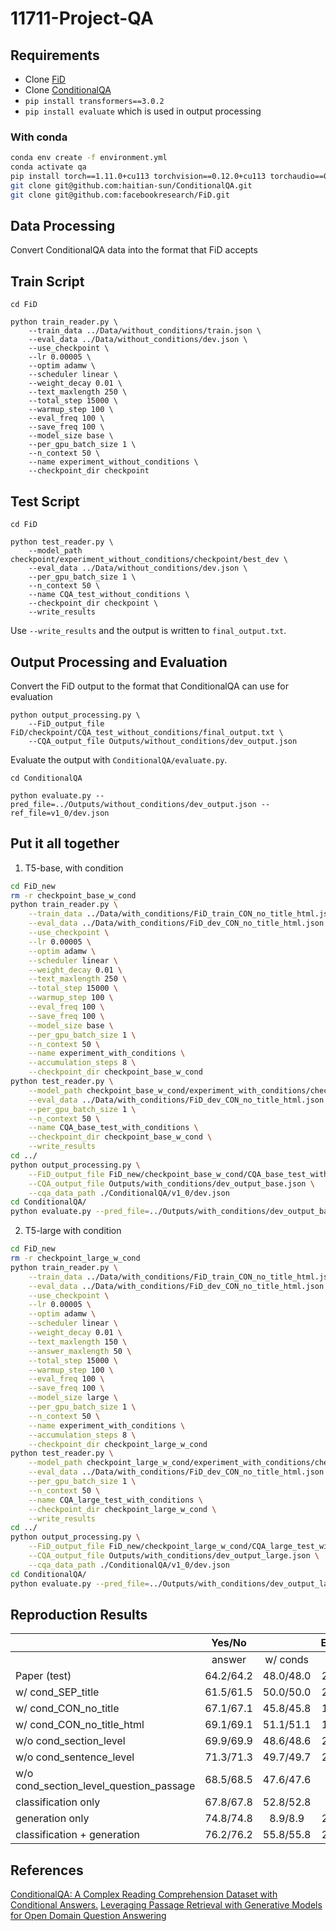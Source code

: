 # 11711-Project-QA

## Requirements
* Clone [FiD](https://github.com/facebookresearch/FiD)
* Clone [ConditionalQA](https://github.com/haitian-sun/ConditionalQA.git)
* `pip install transformers==3.0.2`
* `pip install evaluate` which is used in output processing

### With conda
```bash
conda env create -f environment.yml
conda activate qa
pip install torch==1.11.0+cu113 torchvision==0.12.0+cu113 torchaudio==0.11.0 --extra-index-url https://download.pytorch.org/whl/cu113
git clone git@github.com:haitian-sun/ConditionalQA.git
git clone git@github.com:facebookresearch/FiD.git
```

## Data Processing
Convert ConditionalQA data into the format that FiD accepts

## Train Script
```
cd FiD

python train_reader.py \
    --train_data ../Data/without_conditions/train.json \
    --eval_data ../Data/without_conditions/dev.json \
    --use_checkpoint \
    --lr 0.00005 \
    --optim adamw \
    --scheduler linear \
    --weight_decay 0.01 \
    --text_maxlength 250 \
    --total_step 15000 \
    --warmup_step 100 \
    --eval_freq 100 \
    --save_freq 100 \
    --model_size base \
    --per_gpu_batch_size 1 \
    --n_context 50 \
    --name experiment_without_conditions \
    --checkpoint_dir checkpoint
```

## Test Script
```
cd FiD

python test_reader.py \
    --model_path checkpoint/experiment_without_conditions/checkpoint/best_dev \
    --eval_data ../Data/without_conditions/dev.json \
    --per_gpu_batch_size 1 \
    --n_context 50 \
    --name CQA_test_without_conditions \
    --checkpoint_dir checkpoint \
    --write_results
```
Use `--write_results` and the output is written to `final_output.txt`.

## Output Processing and Evaluation
Convert the FiD output to the format that ConditionalQA can use for evaluation
```
python output_processing.py \
    --FiD_output_file FiD/checkpoint/CQA_test_without_conditions/final_output.txt \
    --CQA_output_file Outputs/without_conditions/dev_output.json
```

Evaluate the output with `ConditionalQA/evaluate.py`.
```
cd ConditionalQA

python evaluate.py --pred_file=../Outputs/without_conditions/dev_output.json --ref_file=v1_0/dev.json
```

## Put it all together
1. T5-base, with condition
```bash
cd FiD_new
rm -r checkpoint_base_w_cond
python train_reader.py \
    --train_data ../Data/with_conditions/FiD_train_CON_no_title_html.json \
    --eval_data ../Data/with_conditions/FiD_dev_CON_no_title_html.json \
    --use_checkpoint \
    --lr 0.00005 \
    --optim adamw \
    --scheduler linear \
    --weight_decay 0.01 \
    --text_maxlength 250 \
    --total_step 15000 \
    --warmup_step 100 \
    --eval_freq 100 \
    --save_freq 100 \
    --model_size base \
    --per_gpu_batch_size 1 \
    --n_context 50 \
    --name experiment_with_conditions \
    --accumulation_steps 8 \
    --checkpoint_dir checkpoint_base_w_cond
python test_reader.py \
    --model_path checkpoint_base_w_cond/experiment_with_conditions/checkpoint/best_dev \
    --eval_data ../Data/with_conditions/FiD_dev_CON_no_title_html.json \
    --per_gpu_batch_size 1 \
    --n_context 50 \
    --name CQA_base_test_with_conditions \
    --checkpoint_dir checkpoint_base_w_cond \
    --write_results
cd ../
python output_processing.py \
    --FiD_output_file FiD_new/checkpoint_base_w_cond/CQA_base_test_with_conditions/final_output.txt \
    --CQA_output_file Outputs/with_conditions/dev_output_base.json \
    --cqa_data_path ./ConditionalQA/v1_0/dev.json
cd ConditionalQA/
python evaluate.py --pred_file=../Outputs/with_conditions/dev_output_base.json --ref_file=v1_0/dev.json
```
2. T5-large with condition
```bash
cd FiD_new
rm -r checkpoint_large_w_cond
python train_reader.py \
    --train_data ../Data/with_conditions/FiD_train_CON_no_title_html.json \
    --eval_data ../Data/with_conditions/FiD_dev_CON_no_title_html.json \
    --use_checkpoint \
    --lr 0.00005 \
    --optim adamw \
    --scheduler linear \
    --weight_decay 0.01 \
    --text_maxlength 150 \
    --answer_maxlength 50 \
    --total_step 15000 \
    --warmup_step 100 \
    --eval_freq 100 \
    --save_freq 100 \
    --model_size large \
    --per_gpu_batch_size 1 \
    --n_context 50 \
    --name experiment_with_conditions \
    --accumulation_steps 8 \
    --checkpoint_dir checkpoint_large_w_cond
python test_reader.py \
    --model_path checkpoint_large_w_cond/experiment_with_conditions/checkpoint/best_dev \
    --eval_data ../Data/with_conditions/FiD_dev_CON_no_title_html.json \
    --per_gpu_batch_size 1 \
    --n_context 50 \
    --name CQA_large_test_with_conditions \
    --checkpoint_dir checkpoint_large_w_cond \
    --write_results
cd ../
python output_processing.py \
    --FiD_output_file FiD_new/checkpoint_large_w_cond/CQA_large_test_with_conditions/final_output.txt \
    --CQA_output_file Outputs/with_conditions/dev_output_large.json \
    --cqa_data_path ./ConditionalQA/v1_0/dev.json
cd ConditionalQA/
python evaluate.py --pred_file=../Outputs/with_conditions/dev_output_large.json --ref_file=v1_0/dev.json
```


## Reproduction Results

|       |      Yes/No         || Extractive           || Conditional           || Overall           ||
|-------|:---------:|:---------:|:----------:|:---------:|:-----------:|:--------:|:---------:|:---------:|
|       | answer    | w/ conds  | answer     | w/ conds  | answer      | w/ conds | answer    | w/ conds  |
| Paper (test) | 64.2/64.2 | 48.0/48.0 | 25.2/37.8  | 22.5/33.4 | 45.2/49.7   |  4.7/5.8 | 44.4/50.8 | 35.0/40.6 |
| w/ cond_SEP_title | 61.5/61.5 | 50.0/50.0 | 24.5/35.0 | 23.2/32.4 | 31.1/34.6 | 2.4/3.8 | 42.2/46.9 | 35.9/40.0 |
| w/ cond_CON_no_title | 67.1/67.1 | 45.8/45.8 | 19.5/33.4 | 18.9/32.5 | 53.6/55.9 | 4.0/5.5 | 42.8/49.0 | 31.8/37.9 |
| w/ cond_CON_no_title_html | 69.1/69.1 | 51.1/51.1 | 16.0/28.7 | 15.3/26.7 | 45.4/49.0 | 3.7/4.7 | 42.9/48.5 | 33.4/38.4 |
| w/o cond_section_level | 69.9/69.9 | 48.6/48.6 | 24.2/35.7 | 22.1/32.8 | 56.8/60.0  | 4.3/5.7 | 46.3/51.5 | 34.7/39.5 |
| w/o cond_sentence_level | 71.3/71.3 | 49.7/49.7 | 20.3/34.6 | 18.1/32.0 | 58.7/61.1 | 5.0/6.7 | 45.3/51.7 | 33.4/39.7 |
| w/o cond_section_level_question_passage | 68.5/68.5 | 47.6/47.6 | 9.8/18.0 | 9.0/16.3 | 53.8/56.7 | 4.5/5.6 | 38.8/42.5 | 27.9/31.2 |
| classification only | 67.8/67.8 | 52.8/52.8 | 0.0/0.0  | 0.0/0.0 | 38.1/38.1 | 4.0/4.0 | 34.0/34.0 | 26.5/26.5 |
| generation only | 74.8/74.8 | 8.9/8.9 | 29.3/44.4  | 27.3/41.3 | 63.4/68.5 | 13.1/15.8 | 50.7/57.5 | 16.8/23.0 |
| classification + generation | 76.2/76.2 | 55.8/55.8 | 29.3/44.4  | 27.3/41.3 | 63.4/68.5 | 13.1/15.8 | 51.4/58.2 | 40.3/46.5 |


## References
[ConditionalQA: A Complex Reading Comprehension Dataset with Conditional Answers.](https://arxiv.org/abs/2110.06884)
[Leveraging Passage Retrieval with Generative Models for Open Domain Question Answering](https://arxiv.org/abs/2007.01282)